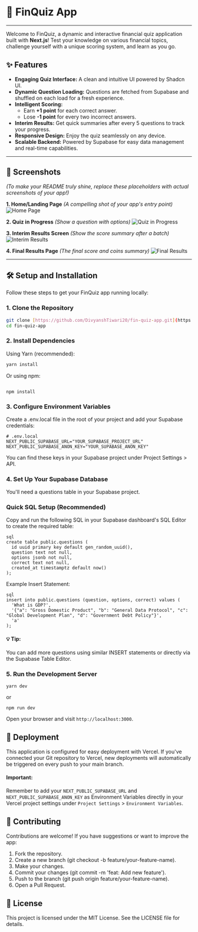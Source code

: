 # 🧠 FinQuiz App

---

Welcome to FinQuiz, a dynamic and interactive financial quiz application built with **Next.js**! Test your knowledge on various financial topics, challenge yourself with a unique scoring system, and learn as you go.

## ✨ Features

* **Engaging Quiz Interface:** A clean and intuitive UI powered by Shadcn UI.
* **Dynamic Question Loading:** Questions are fetched from Supabase and shuffled on each load for a fresh experience.
* **Intelligent Scoring:**
    * Earn **+1 point** for each correct answer.
    * Lose **-1 point** for every two incorrect answers.
* **Interim Results:** Get quick summaries after every 5 questions to track your progress.
* **Responsive Design:** Enjoy the quiz seamlessly on any device.
* **Scalable Backend:** Powered by Supabase for easy data management and real-time capabilities.

---

## 📸 Screenshots

*(To make your README truly shine, replace these placeholders with actual screenshots of your app!)*

**1. Home/Landing Page**
*(A compelling shot of your app's entry point)*
![Home Page](https://via.placeholder.com/800x450?text=Home+Page+Screenshot)

**2. Quiz in Progress**
*(Show a question with options)*
![Quiz in Progress](https://via.placeholder.com/800x450?text=Quiz+In+Progress+Screenshot)

**3. Interim Results Screen**
*(Show the score summary after a batch)*
![Interim Results](https://via.placeholder.com/800x450?text=Interim+Results+Screenshot)

**4. Final Results Page**
*(The final score and coins summary)*
![Final Results](https://via.placeholder.com/800x450?text=Final+Results+Screenshot)

---

## 🛠️ Setup and Installation

Follow these steps to get your FinQuiz app running locally:

### 1. Clone the Repository

```bash
git clone [https://github.com/DivyanshTiwari20/fin-quiz-app.git](https://github.com/DivyanshTiwari20/fin-quiz-app.git)
cd fin-quiz-app
```

### 2. Install Dependencies
Using Yarn (recommended):

```bash
yarn install
```
Or using npm:
```

npm install
```
### 3. Configure Environment Variables
Create a .env.local file in the root of your project and add your Supabase credentials:

```
# .env.local
NEXT_PUBLIC_SUPABASE_URL="YOUR_SUPABASE_PROJECT_URL"
NEXT_PUBLIC_SUPABASE_ANON_KEY="YOUR_SUPABASE_ANON_KEY"
```
You can find these keys in your Supabase project under Project Settings > API.

### 4. Set Up Your Supabase Database
You'll need a questions table in your Supabase project.

### Quick SQL Setup (Recommended)
Copy and run the following SQL in your Supabase dashboard's SQL Editor to create the required table:
```
sql
create table public.questions (
  id uuid primary key default gen_random_uuid(),
  question text not null,
  options jsonb not null,
  correct text not null,
  created_at timestamptz default now()
);
```
Example Insert Statement:
```
sql
insert into public.questions (question, options, correct) values (
  'What is GDP?',
  '{"a": "Gross Domestic Product", "b": "General Data Protocol", "c": "Global Development Plan", "d": "Government Debt Policy"}',
  'a'
);
```
#### 💡 Tip: 
You can add more questions using similar INSERT statements or directly via the Supabase Table Editor.



### 5. Run the Development Server
```
yarn dev
```
 or
 ```
npm run dev
```
Open your browser and visit `http://localhost:3000`.

## 🚢 Deployment
This application is configured for easy deployment with Vercel. If you've connected your Git repository to Vercel, new deployments will automatically be triggered on every push to your main branch.

#### Important: 
Remember to add your `NEXT_PUBLIC_SUPABASE_URL` and `NEXT_PUBLIC_SUPABASE_ANON_KEY` as Environment Variables directly in your Vercel project settings under `Project Settings` > `Environment Variables`.

## 🤝 Contributing
Contributions are welcome! If you have suggestions or want to improve the app:

1. Fork the repository.
2. Create a new branch (git checkout -b feature/your-feature-name).
3. Make your changes.
4. Commit your changes (git commit -m 'feat: Add new feature').
5. Push to the branch (git push origin feature/your-feature-name).
6. Open a Pull Request.
## 📄 License

This project is licensed under the MIT License. See the LICENSE file for details.



